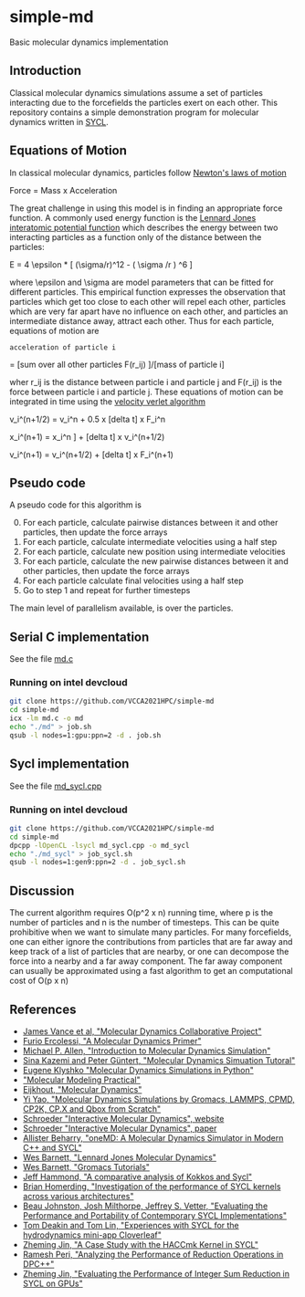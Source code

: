 # simple-md
Basic molecular dynamics implementation

## Introduction

Classical molecular dynamics simulations assume a set of 
particles interacting due to the forcefields the particles
exert on each other. This repository contains a simple 
demonstration program for molecular dynamics written in
[SYCL](https://www.khronos.org/sycl/).

## Equations of Motion

In classical molecular dynamics, particles follow 
[Newton's laws of motion](http://en.wikipedia.org/wiki/Newton%27s_laws_of_motion)

  Force = Mass x Acceleration

The great challenge in using this model is in finding
an appropriate force function.  A commonly used 
energy function is the [Lennard Jones interatomic potential
function](http://en.wikipedia.org/wiki/Lennard-Jones_potential)
which describes the energy between two interacting particles
as a function only of the distance between the particles:

  E = 4 \epsilon * [  (\sigma/r)^12 -  ( \sigma /r ) ^6 ]
     
where \epsilon and \sigma are model parameters that can be fitted
for different particles.  This empirical function expresses the
observation that particles which get too close to each other
will repel each other, particles which are very far apart
have no influence on each other, and particles an intermediate
distance away, attract each other. Thus for each particle,
equations of motion are

    acceleration of particle i 
  = [sum over all other particles F(r_ij) ]/[mass of particle i]

wher r_ij is the distance between particle i and particle j and
F(r_ij) is the force between particle i and particle j.
These equations of motion can be integrated in time using the [velocity
verlet algorithm](https://en.wikipedia.org/wiki/Verlet_integration)

   v_i^(n+1/2) = v_i^n + 0.5 x [delta t] x F_i^n

   x_i^(n+1) =  x_i^n ] + [delta t] x v_i^(n+1/2) 

   v_i^(n+1) = v_i^(n+1/2) + [delta t] x F_i^(n+1)

## Pseudo code

A pseudo code for this algorithm is

0. For each particle, calculate pairwise distances between it and other particles,
then update the force arrays
1. For each particle, calculate intermediate velocities using a half step
2. For each particle, calculate new position using intermediate velocities
3. For each particle, calculate the new pairwise distances between it and 
other particles, then update the force arrays
4. For each particle calculate final velocities using a half step
5. Go to step 1 and repeat for further timesteps

The main level of parallelism available, is over the particles.

## Serial C implementation

See the file [md.c](md.c)
### Running on intel devcloud
```bash
git clone https://github.com/VCCA2021HPC/simple-md
cd simple-md
icx -lm md.c -o md
echo "./md" > job.sh
qsub -l nodes=1:gpu:ppn=2 -d . job.sh
```

## Sycl implementation

See the file [md_sycl.cpp](md_sycl.cpp)
### Running on intel devcloud
```bash
git clone https://github.com/VCCA2021HPC/simple-md
cd simple-md
dpcpp -lOpenCL -lsycl md_sycl.cpp -o md_sycl
echo "./md_sycl" > job_sycl.sh
qsub -l nodes=1:gen9:ppn=2 -d . job_sycl.sh
```

## Discussion

The current algorithm requires O(p^2 x n) running time, where p is the number
of particles and n is the number of timesteps. This can be quite 
prohibitive when we want to simulate many particles. For many forcefields, one can
either ignore the contributions from particles that are far away and keep
track of a list of particles that are nearby, or one can decompose the force
into a nearby and a far away component. The far away component can usually be
approximated using a fast algorithm to get an computational cost of O(p x n) 

## References

- [James Vance et al, "Molecular Dynamics Collaborative Project"](https://github.com/jnvance/ljmd-c)
- [Furio Ercolessi, "A Molecular Dynamics Primer"](https://www.glennklockwood.com/materials-science/molecular-dynamics/ercolessi-1997.pdf)
- [Michael P. Allen, "Introduction to Molecular Dynamics Simulation"](https://udel.edu/~arthij/MD.pdf)
- [Sina Kazemi and Peter Güntert, "Molecular Dynamics Simuation Tutoral"](http://www.bpc.uni-frankfurt.de/guentert/wiki/images/9/96/180618_TutorialMD.pdf)
- [Eugene Klyshko "Molecular Dynamics Simulations in Python"](https://klyshko.github.io/teaching/2019-03-01-teaching)
- ["Molecular Modeling Practical"](http://www.cgmartini.nl/~mdcourse/pepmd/index.html)
- [Eijkhout, "Molecular Dynamics"](https://pages.tacc.utexas.edu/~eijkhout/istc/html/md.html)
- [Yi Yao, "Molecular Dynamics Simulations by Gromacs, LAMMPS, CPMD, CP2K, CP.X and Qbox from Scratch"](https://yaoyi92.github.io/molecular-dynamics-simulations-by-gromacs-lammps-cpmd-cp2k-cpx-qbox-from-scratch.html)
- [Schroeder "Interactive Molecular Dynamics", website](https://physics.weber.edu/schroeder/md/)
- [Schroeder "Interactive Molecular Dynamics", paper](https://physics.weber.edu/schroeder/md/InteractiveMD.pdf)
- [Allister Beharry, "oneMD: A Molecular Dynamics Simulator in Modern C++ and SYCL"](https://www.codeproject.com/Articles/5295109/oneMD-A-Molecular-Dynamics-Simulator-in-Modern-Cpl)
- [Wes Barnett, "Lennard Jones Molecular Dynamics"](https://github.com/wesbarnett/lennardjones)
- [Wes Barnett, "Gromacs Tutorials"](https://group.miletic.net/en/tutorials/gromacs/)
- [Jeff Hammond, "A comparative analysis of Kokkos and Sycl"](https://www.iwocl.org/wp-content/uploads/iwocl-2019-dhpcc-jeff-hammond-a-comparitive-analysis-of-kokkos-and-sycl.pdf)
- [Brian Homerding, "Investigation of the performance of SYCL kernels across various architectures"](https://p3hpcforum2020.alcf.anl.gov/wp-content/uploads/sites/8/2020/09/P3HPC_Homerding_Day-1.pdf)
- [Beau Johnston, Josh Milthorpe, Jeffrey S. Vetter, "Evaluating the Performance and Portability of Contemporary SYCL Implementations"](https://www.researchgate.net/publication/345990610_Evaluating_the_Performance_and_Portability_of_Contemporary_SYCL_Implementations)
- [Tom Deakin and Tom Lin, "Experiences with SYCL for the hydrodynamics mini-app Cloverleaf"](http://uob-hpc.github.io/2020/01/06/cloverleaf-sycl.html)
- [Zheming Jin, "A Case Study with the HACCmk Kernel in SYCL"](https://publications.anl.gov/anlpubs/2019/12/157540.pdf)
- [Ramesh Peri, "Analyzing the Performance of Reduction Operations in DPC++"](https://software.intel.com/content/www/cn/zh/develop/articles/analyzing-performance-reduction-operations-dpc.html#gs.9kg8aw)
- [Zheming Jin, "Evaluating the Performance of Integer Sum Reduction in SYCL on GPUs"](https://oaciss.uoregon.edu/icpp21/views/includes/files/ppss_pap101s3-file2.pdf)

